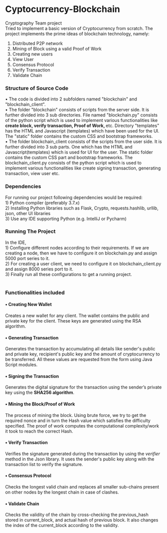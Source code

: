 # Cyptocurrency-Blockchain
Cryptography Team project<br>
Tried to implement a basic version of Cryptocurrency from scratch. The project implements the prime ideas of blockchain technology, namely:
1) Distributed P2P network
2) Mining of Block using a valid Proof of Work
3) Creating new users 
4) View User
5) Consensus Protocol
6) Verify Transaction 
7) Validate Chain
<h3>Structure of Source Code</h3>
• The code is divided into 2 subfolders named "blockchain" and "blockchain_client".
<br>
• The folder "blockchain" consists of scripts from the server side. It is further divided into 3 sub directories. File named "blockchain.py" consists of the python script which is used to implement various functionalities like <b>create block, verify transaction, Proof of Work, </b>etc. Directory "templates" has the HTML and Javascript (templates) which have been used for the UI. The "static" folder contains the custom CSS and bootstrap frameworks. 
<br>
• The  folder blockchain_client consists of the scripts from the user side. It is further divided into 3 sub parts. One which has the HTML and Javascript(templates) which is used for UI for the user. The static folder contains 
  the custom CSS part and bootstrap frameworks. The blockchain_client.py consists of the python script which is used to implement various functionalities like create signing transaction, generating transaction, view user etc. 
<br>
<h3>Dependencies</h3>
<p>For running our project following dependencies would be required:
<br>
1) Python compiler (preferably 3.7.x)<br>
2) Installing Python libraries such as Flask, Crypto, requests.hashlib, urllib, json, other UI libraries<br>
3) Use any IDE supporting Python (e.g. IntelliJ or Pycharm)
</p>
<h3>Running The Project</h3>
In the IDE, <br>
1) Configure different nodes according to their requirements. If we are creating a node, then we have to configure it on blockchain.py and assign 5000 port series to it. <br>
2) For creating a user client, we need to configure it on blockchain_client.py and assign 8000 series port to it.<br>
3) Finally run all these configurations to get a running project.<br>
<br>
<h3>Functionalities included</h3>
<h4>• Creating New Wallet</h4>
Creates a new wallet for any client. The wallet contains the public and private key for the client. These keys are generated using the RSA algorithm. <br>
<h4>• Generating Transaction</h4>
Generates the transaction by accumulating all details like sender's public and private key, recipient's public key and the amount of cryptocurrency to be transferred. All these values are requested from the form using Java Script modules.
<h4>• Signing the Transaction</h4>
Generates the digital signature for the transaction using the sender’s private key using the <b>SHA256 algorithm</b>.
<h4>• Mining the Block/Proof of Work</h4>
The process of mining the block. Using brute force, we try to get the required nonce and in turn the Hash value which satisfies the difficulty specified. The proof of work computes the computational complexity/work it took to reach the correct Hash.
<h4>• Verify Transaction</h4>
Verifies the signature generated during the transaction by using the <i>verifier</i> method in the Json library. It uses the sender's public key along with the transaction list to verify the signature. 
<h4>• Consensus Protocol</h4>
Checks the longest valid chain and replaces all smaller sub-chains present on other nodes by the longest chain in case of clashes.
<h4>• Validate Chain</h4>
Checks the validity of the chain by cross-checking the previous_hash stored in current_block, and actual hash of previous block. It also changes the index of the current_block according to the validity.
